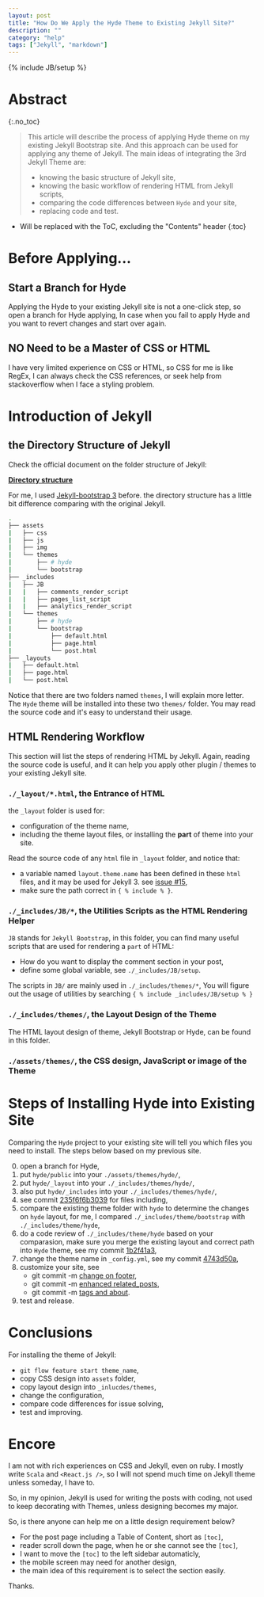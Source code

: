 ```yaml
---
layout: post
title: "How Do We Apply the Hyde Theme to Existing Jekyll Site?"
description: ""
category: "help"
tags: ["Jekyll", "markdown"]
---
```

{% include JB/setup %}



# Abstract
{:.no_toc}

> This article will describe the process of applying Hyde theme on my existing Jekyll Bootstrap site.
> And this approach can be used for applying any theme of Jekyll. The main ideas of integrating the 3rd Jekyll Theme
> are:
> 
> * knowing the basic structure of Jekyll site,
> * knowing the basic workflow of rendering HTML from Jekyll scripts,
> * comparing the code differences between `Hyde` and your site,
> * replacing code and test.

<!--more-->

* Will be replaced with the ToC, excluding the "Contents" header
{:toc}

# Before Applying...

## Start a Branch for Hyde

Applying the Hyde to your existing Jekyll site is not a one-click step, so open a branch for Hyde applying, 
In case when you fail to apply Hyde and you want to revert changes and start over again.

## NO Need to be a Master of CSS or HTML

I have very limited experience on CSS or HTML, so CSS for me is like RegEx, I can always check the CSS references, 
or seek help from stackoverflow when I face a styling problem.

# Introduction of Jekyll

## the Directory Structure of Jekyll

Check the official document on the folder structure of Jekyll:

__[Directory structure](https://jekyllrb.com/docs/structure/)__

For me, I used [Jekyll-bootstrap 3](https://github.com/dbtek/jekyll-bootstrap-3) before.
the directory structure has a little bit difference comparing with the original Jekyll.

```bash
.
├── assets
|   ├── css
|   ├── js
|   ├── img
|   └── themes
|       ├── # hyde
|       └── bootstrap
├── _includes
|   ├── JB
|   |   ├── comments_render_script
|   |   ├── pages_list_script
|   |   ├── analytics_render_script
|   └── themes
|       ├── # hyde
|       └── bootstrap
|           ├── default.html
|           ├── page.html
|           └── post.html
├── _layouts
|   ├── default.html
|   ├── page.html
|   └── post.html
```

Notice that there are two folders named `themes`, I will explain more letter.
The `Hyde` theme will be installed into these two `themes/` folder.
You may read the source code and it's easy to understand their usage.

## HTML Rendering Workflow

This section will list the steps of rendering HTML by Jekyll.
Again, reading the source code is useful, and it can help you apply other plugin / themes
to your existing Jekyll site.

### `./_layout/*.html`, the Entrance of HTML

the `_layout` folder is used for:

* configuration of the theme name, 
* including the theme layout files, or installing the __part__ of theme into your site.

Read the source code of any `html` file in `_layout` folder, and notice that:

* a variable named `layout.theme.name` has been defined in these `html` files, and it may be used for Jekyll 3. 
  see [issue #15](https://github.com/scotv/scotv.github.com/issues/15#issuecomment-195689664),
* make sure the path correct in `{ % include % }`.

### `./_includes/JB/*`, the Utilities Scripts as the HTML Rendering Helper

`JB` stands for `Jekyll Bootstrap`, in this folder, you can find many useful scripts that are used for 
rendering a `part` of HTML: 

* How do you want to display the comment section in your post,
* define some global variable, see `./_includes/JB/setup`.

The scripts in `JB/` are mainly used in `./_includes/themes/*`, 
You will figure out the usage of utilities by searching `{ % include _includes/JB/setup % }`


### `./_includes/themes/`, the Layout Design of the Theme

The HTML layout design of theme, Jekyll Bootstrap or Hyde, can be found in this folder.

### `./assets/themes/`, the CSS design, JavaScript or image of the Theme

# Steps of Installing Hyde into Existing Site

Comparing the `Hyde` project to your existing site will tell you which files you need 
to install. The steps below based on my previous site.

0. open a branch for Hyde,
0. put `hyde/public` into your `./assets/themes/hyde/`,
0. put `hyde/_layout` into your `./_includes/themes/hyde/`,
0. also put `hyde/_includes` into your `./_includes/themes/hyde/`,
0. see commit [235f6f6b3039](https://github.com/scotv/scotv.github.com/commit/235f6f6b303988a2208404ea071c9b2c05a97031?diff=split)
   for files including,
0. compare the existing theme folder with `hyde` to determine the changes on `hyde` layout, for me,
   I compared `./_includes/theme/bootstrap` with `./_includes/theme/hyde`,
0. do a code review of `./_includes/theme/hyde` based on your comparasion, make sure you merge the existing layout and 
   correct path into `Hyde` theme, see my commit
   [1b2f41a3](https://github.com/scotv/scotv.github.com/commit/1b2f41a34f3a81e7789a4dcaf4750163ef7fda28),
0. change the theme name in `_config.yml`, see my commit 
   [4743d50a](https://github.com/scotv/scotv.github.com/commit/4743d50aa0a04456005b1ced9c480880e342dd69),
0. customize your site, see 
   * git commit -m [change on footer](https://github.com/scotv/scotv.github.com/commit/b3c26850d164f77485e1c3cd041a61680cffc92c), 
   * git commit -m [enhanced related_posts](https://github.com/scotv/scotv.github.com/commit/4291fdc0dc42ad18d5fd72c1fbf2fd92d6a60fd9), 
   * git commit -m [tags and about](https://github.com/scotv/scotv.github.com/commit/89e9d8fdd22780d714f5fe12ae2180be0e5c1074).
0. test and release.

# Conclusions

For installing the theme of Jekyll:

* `git flow feature start theme_name`,
* copy CSS design into `assets` folder,
* copy layout design into `_inlucdes/themes`,
* change the configuration,
* compare code differences for issue solving,
* test and improving.


# Encore

I am not with rich experiences on CSS and Jekyll, even on ruby. I mostly
write `Scala` and `<React.js />`, so I will not spend much time on Jekyll
theme unless someday, I have to.

So, in my opinion, Jekyll is used for writing the posts with coding, not used to 
keep decorating with Themes, unless designing becomes my major.

So, is there anyone can help me on a little design requirement below?

* For the post page including a Table of Content, short as `[toc]`, 
* reader scroll down the page, when he or she cannot see the `[toc]`,
* I want to move the `[toc]` to the left sidebar automaticly,
* the mobile screen may need for another design,
* the main idea of this requirement is to select the section easily.

Thanks.